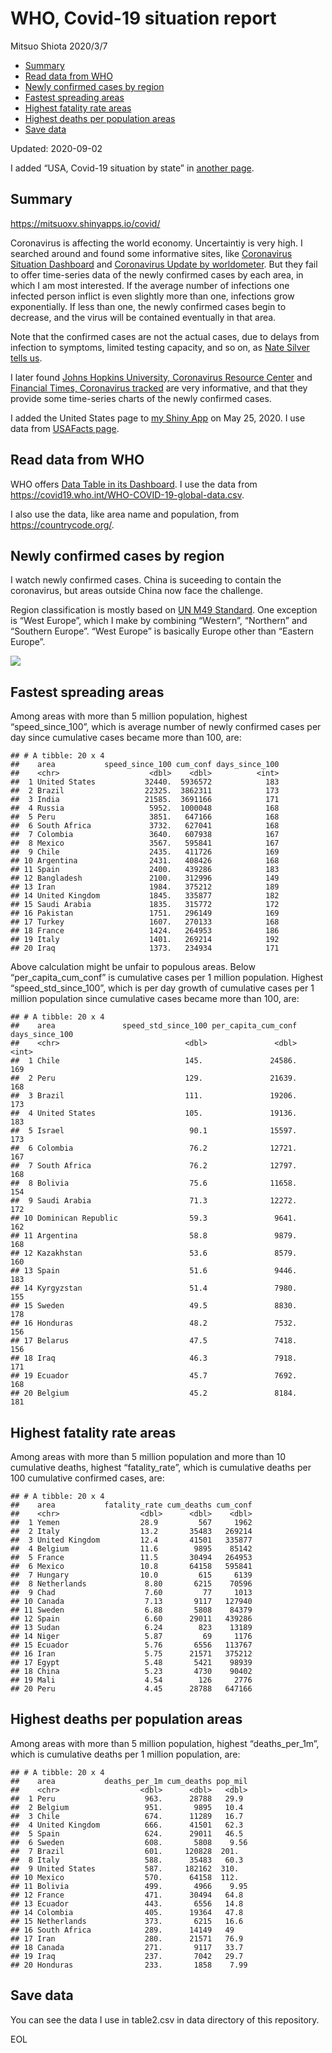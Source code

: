 WHO, Covid-19 situation report
================
Mitsuo Shiota
2020/3/7

  - [Summary](#summary)
  - [Read data from WHO](#read-data-from-who)
  - [Newly confirmed cases by region](#newly-confirmed-cases-by-region)
  - [Fastest spreading areas](#fastest-spreading-areas)
  - [Highest fatality rate areas](#highest-fatality-rate-areas)
  - [Highest deaths per population
    areas](#highest-deaths-per-population-areas)
  - [Save data](#save-data)

Updated: 2020-09-02

I added “USA, Covid-19 situation by state” in [another page](USA.md).

## Summary

<https://mitsuoxv.shinyapps.io/covid/>

Coronavirus is affecting the world economy. Uncertaintiy is very high. I
searched around and found some informative sites, like [Coronavirus
Situation
Dashboard](https://who.maps.arcgis.com/apps/opsdashboard/index.html#/c88e37cfc43b4ed3baf977d77e4a0667)
and [Coronavirus Update by
worldometer](https://www.worldometers.info/coronavirus/). But they fail
to offer time-series data of the newly confirmed cases by each area, in
which I am most interested. If the average number of infections one
infected person inflict is even slightly more than one, infections grow
exponentially. If less than one, the newly confirmed cases begin to
decrease, and the virus will be contained eventually in that area.

Note that the confirmed cases are not the actual cases, due to delays
from infection to symptoms, limited testing capacity, and so on, as
[Nate Silver tells
us](https://fivethirtyeight.com/features/coronavirus-case-counts-are-meaningless/).

I later found [Johns Hopkins University, Coronavirus Resource
Center](https://coronavirus.jhu.edu/) and [Financial Times, Coronavirus
tracked](https://www.ft.com/content/a26fbf7e-48f8-11ea-aeb3-955839e06441)
are very informative, and that they provide some time-series charts of
the newly confirmed cases.

I added the United States page to [my Shiny
App](https://mitsuoxv.shinyapps.io/covid/) on May 25, 2020. I use data
from [USAFacts
page](https://usafacts.org/visualizations/coronavirus-covid-19-spread-map/).

## Read data from WHO

WHO offers [Data Table in its Dashboard](https://covid19.who.int/table).
I use the data from
<https://covid19.who.int/WHO-COVID-19-global-data.csv>.

I also use the data, like area name and population, from
<https://countrycode.org/>.

## Newly confirmed cases by region

I watch newly confirmed cases. China is suceeding to contain the
coronavirus, but areas outside China now face the challenge.

Region classification is mostly based on [UN M49
Standard](https://unstats.un.org/unsd/methodology/m49/). One exception
is “West Europe”, which I make by combining “Western”, “Northern” and
“Southern Europe”. “West Europe” is basically Europe other than
“Eastern Europe”.

![](README_files/figure-gfm/chart-1.png)<!-- -->

## Fastest spreading areas

Among areas with more than 5 million population, highest
“speed\_since\_100”, which is average number of newly confirmed cases
per day since cumulative cases became more than 100, are:

    ## # A tibble: 20 x 4
    ##    area           speed_since_100 cum_conf days_since_100
    ##    <chr>                    <dbl>    <dbl>          <int>
    ##  1 United States           32440.  5936572            183
    ##  2 Brazil                  22325.  3862311            173
    ##  3 India                   21585.  3691166            171
    ##  4 Russia                   5952.  1000048            168
    ##  5 Peru                     3851.   647166            168
    ##  6 South Africa             3732.   627041            168
    ##  7 Colombia                 3640.   607938            167
    ##  8 Mexico                   3567.   595841            167
    ##  9 Chile                    2435.   411726            169
    ## 10 Argentina                2431.   408426            168
    ## 11 Spain                    2400.   439286            183
    ## 12 Bangladesh               2100.   312996            149
    ## 13 Iran                     1984.   375212            189
    ## 14 United Kingdom           1845.   335877            182
    ## 15 Saudi Arabia             1835.   315772            172
    ## 16 Pakistan                 1751.   296149            169
    ## 17 Turkey                   1607.   270133            168
    ## 18 France                   1424.   264953            186
    ## 19 Italy                    1401.   269214            192
    ## 20 Iraq                     1373.   234934            171

Above calculation might be unfair to populous areas. Below
“per\_capita\_cum\_conf” is cumulative cases per 1 million population.
Highest “speed\_std\_since\_100”, which is per day growth of cumulative
cases per 1 million population since cumulative cases became more than
100, are:

    ## # A tibble: 20 x 4
    ##    area               speed_std_since_100 per_capita_cum_conf days_since_100
    ##    <chr>                            <dbl>               <dbl>          <int>
    ##  1 Chile                            145.               24586.            169
    ##  2 Peru                             129.               21639.            168
    ##  3 Brazil                           111.               19206.            173
    ##  4 United States                    105.               19136.            183
    ##  5 Israel                            90.1              15597.            173
    ##  6 Colombia                          76.2              12721.            167
    ##  7 South Africa                      76.2              12797.            168
    ##  8 Bolivia                           75.6              11658.            154
    ##  9 Saudi Arabia                      71.3              12272.            172
    ## 10 Dominican Republic                59.3               9641.            162
    ## 11 Argentina                         58.8               9879.            168
    ## 12 Kazakhstan                        53.6               8579.            160
    ## 13 Spain                             51.6               9446.            183
    ## 14 Kyrgyzstan                        51.4               7980.            155
    ## 15 Sweden                            49.5               8830.            178
    ## 16 Honduras                          48.2               7532.            156
    ## 17 Belarus                           47.5               7418.            156
    ## 18 Iraq                              46.3               7918.            171
    ## 19 Ecuador                           45.7               7692.            168
    ## 20 Belgium                           45.2               8184.            181

## Highest fatality rate areas

Among areas with more than 5 million population and more than 10
cumulative deaths, highest “fatality\_rate”, which is cumulative deaths
per 100 cumulative confirmed cases, are:

    ## # A tibble: 20 x 4
    ##    area           fatality_rate cum_deaths cum_conf
    ##    <chr>                  <dbl>      <dbl>    <dbl>
    ##  1 Yemen                  28.9         567     1962
    ##  2 Italy                  13.2       35483   269214
    ##  3 United Kingdom         12.4       41501   335877
    ##  4 Belgium                11.6        9895    85142
    ##  5 France                 11.5       30494   264953
    ##  6 Mexico                 10.8       64158   595841
    ##  7 Hungary                10.0         615     6139
    ##  8 Netherlands             8.80       6215    70596
    ##  9 Chad                    7.60         77     1013
    ## 10 Canada                  7.13       9117   127940
    ## 11 Sweden                  6.88       5808    84379
    ## 12 Spain                   6.60      29011   439286
    ## 13 Sudan                   6.24        823    13189
    ## 14 Niger                   5.87         69     1176
    ## 15 Ecuador                 5.76       6556   113767
    ## 16 Iran                    5.75      21571   375212
    ## 17 Egypt                   5.48       5421    98939
    ## 18 China                   5.23       4730    90402
    ## 19 Mali                    4.54        126     2776
    ## 20 Peru                    4.45      28788   647166

## Highest deaths per population areas

Among areas with more than 5 million population, highest
“deaths\_per\_1m”, which is cumulative deaths per 1 million
population, are:

    ## # A tibble: 20 x 4
    ##    area           deaths_per_1m cum_deaths pop_mil
    ##    <chr>                  <dbl>      <dbl>   <dbl>
    ##  1 Peru                    963.      28788   29.9 
    ##  2 Belgium                 951.       9895   10.4 
    ##  3 Chile                   674.      11289   16.7 
    ##  4 United Kingdom          666.      41501   62.3 
    ##  5 Spain                   624.      29011   46.5 
    ##  6 Sweden                  608.       5808    9.56
    ##  7 Brazil                  601.     120828  201.  
    ##  8 Italy                   588.      35483   60.3 
    ##  9 United States           587.     182162  310.  
    ## 10 Mexico                  570.      64158  112.  
    ## 11 Bolivia                 499.       4966    9.95
    ## 12 France                  471.      30494   64.8 
    ## 13 Ecuador                 443.       6556   14.8 
    ## 14 Colombia                405.      19364   47.8 
    ## 15 Netherlands             373.       6215   16.6 
    ## 16 South Africa            289.      14149   49   
    ## 17 Iran                    280.      21571   76.9 
    ## 18 Canada                  271.       9117   33.7 
    ## 19 Iraq                    237.       7042   29.7 
    ## 20 Honduras                233.       1858    7.99

## Save data

You can see the data I use in table2.csv in data directory of this
repository.

EOL
